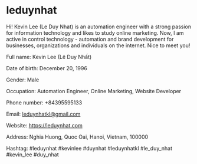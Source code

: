 # leduynhat

Hi! Kevin Lee (Le Duy Nhat) is an automation engineer with a strong passion for information technology and likes to study online marketing. Now, I am active in control technology - automation and brand development for businesses, organizations and individuals on the internet. Nice to meet you!

Full name: Kevin Lee (Lê Duy Nhất)

Date of birth: December 20, 1996

Gender: Male

Occupation: Automation Engineer, Online Marketing, Website Developer

Phone number: +84395595133

Email: leduynhatkl@gmail.com

Website: https://leduynhat.com

Address: Nghia Huong, Quoc Oai, Hanoi, Vietnam, 100000

Hashtag: #leduynhat #kevinlee #duynhat #leduynhatkl #le_duy_nhat #kevin_lee #duy_nhat
